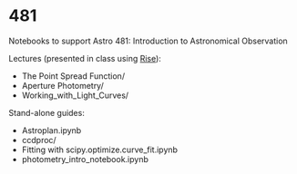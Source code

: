 # 481
Notebooks to support Astro 481: Introduction to Astronomical Observation

Lectures (presented in class using [Rise](https://rise.readthedocs.io/en/stable/installation.html)):

- The Point Spread Function/
- Aperture Photometry/
- Working_with_Light_Curves/

Stand-alone guides:
- Astroplan.ipynb
- ccdproc/
- Fitting with scipy.optimize.curve_fit.ipynb
- photometry_intro_notebook.ipynb
